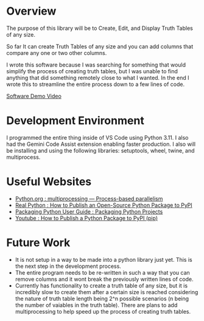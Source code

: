 # Overview

The purpose of this library will be to Create, Edit, and Display Truth Tables of any size. 

So far It can create Truth Tables of any size and you can add columns that compare any one or two other columns.

I wrote this software because I was searching for something that would simplify the process of creating truth tables, but I was unable to find anything that did something remotely close to what I wanted. In the end I wrote this to streamline the entire process down to a few lines of code.

[Software Demo Video](https://youtu.be/zvBdv4CkKCg)

# Development Environment

I programmed the entire thing inside of VS Code using Python 3.11. I also had the Gemini Code Assist extension enabling faster production. I also will be installing and using the following libraries: setuptools, wheel, twine, and multiprocess.

# Useful Websites

- [Python.org : multiprocessing — Process-based parallelism](https://docs.python.org/3/library/multiprocessing.html)
- [Real Python : How to Publish an Open-Source Python Package to PyPI](https://realpython.com/pypi-publish-python-package/)
- [Packaging Python User Guide : Packaging Python Projects](https://packaging.python.org/en/latest/tutorials/packaging-projects/)
- [Youtube : How to Publish a Python Package to PyPI (pip)](https://youtu.be/Kz6IlDCyOUY?si=OIfgLYkwv6yhSrez)

# Future Work

- It is not setup in a way to be made into a python library just yet. This is the next step in the development process.
- The entire program needs to be re-written in such a way that you can remove columns and it wont break the previously written lines of code.
- Currently has functionality to create a truth table of any size, but it is incredibly slow to create them after a certain size is reached considering the nature of truth table length being 2^n possible scenarios (n being the number of vaiables in the truth table). There are plans to add multiprocessing to help speed up the process of creating truth tables.